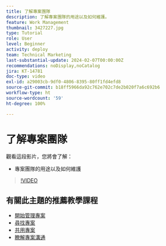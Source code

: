 ```yaml
---
title: 了解專案團隊
description: 了解專案團隊的用途以及如何維護。
feature: Work Management
thumbnail: 3427227.jpg
type: Tutorial
role: User
level: Beginner
activity: deploy
team: Technical Marketing
last-substantial-update: 2024-02-07T00:00:00Z
recommendations: noDisplay,noCatalog
jira: KT-14781
doc-type: video
exl-id: a29003cb-9df0-4806-8395-80ff1fd4efd8
source-git-commit: b18ff5966da92c762e702c7de2b020f7a6c692b6
workflow-type: ht
source-wordcount: '59'
ht-degree: 100%

---
```


# 了解專案團隊

觀看這段影片，您將會了解：

* 專案團隊的用途以及如何維護

>[!VIDEO](https://video.tv.adobe.com/v/3427227/?quality=12&learn=on)

## 有關此主題的推薦教學課程

* [開始管理專案](/help/manage-work/projects/getting-started-manage-a-project.md)
* [尋找專案](/help/manage-work/projects/find-projects.md)
* [共用專案](/help/manage-work/projects/share-a-project.md)
* [瞭解專案溝通](/help/manage-work/projects/understand-project-communication.md)
